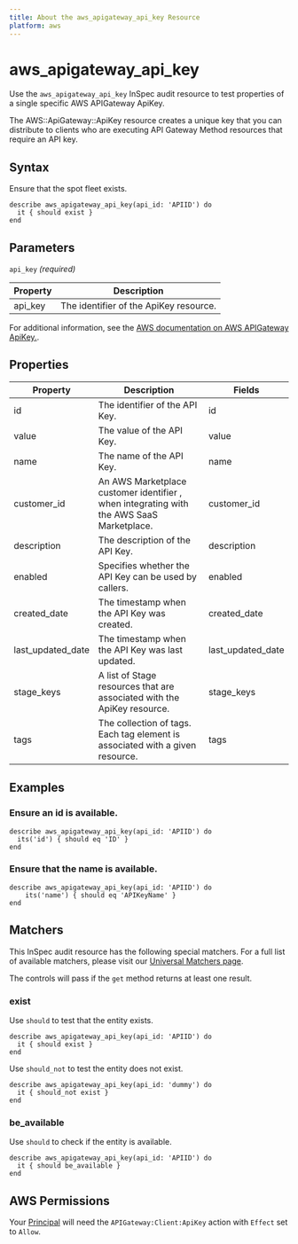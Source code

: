 ```yaml
---
title: About the aws_apigateway_api_key Resource
platform: aws
---
```


# aws_apigateway_api_key

Use the `aws_apigateway_api_key` InSpec audit resource to test properties of a single specific AWS APIGateway ApiKey.

The AWS::ApiGateway::ApiKey resource creates a unique key that you can distribute to clients who are executing API Gateway Method resources that require an API key.

## Syntax

Ensure that the spot fleet exists.

    describe aws_apigateway_api_key(api_id: 'APIID') do
      it { should exist }
    end

## Parameters

`api_key` _(required)_

| Property | Description |
| --- | --- |
| api_key | The identifier of the ApiKey resource. |

For additional information, see the [AWS documentation on AWS APIGateway ApiKey.](https://docs.aws.amazon.com/AWSCloudFormation/latest/UserGuide/aws-resource-apigateway-apikey.html).

## Properties

| Property | Description | Fields | 
| --- | --- | --- |
| id | The identifier of the API Key. | id |
| value | The value of the API Key. | value |
| name | The name of the API Key. | name |
| customer_id | An AWS Marketplace customer identifier , when integrating with the AWS SaaS Marketplace. | customer_id |
| description | The description of the API Key. | description |
| enabled | Specifies whether the API Key can be used by callers. | enabled |
| created_date | The timestamp when the API Key was created. | created_date |
| last_updated_date | The timestamp when the API Key was last updated. | last_updated_date |
| stage_keys | A list of Stage resources that are associated with the ApiKey resource. | stage_keys |
| tags | The collection of tags. Each tag element is associated with a given resource. | tags |

## Examples

### Ensure an id is available.
    describe aws_apigateway_api_key(api_id: 'APIID') do
      its('id') { should eq 'ID' }
    end

### Ensure that the name is available.
    describe aws_apigateway_api_key(api_id: 'APIID') do
        its('name') { should eq 'APIKeyName' }
    end

## Matchers

This InSpec audit resource has the following special matchers. For a full list of available matchers, please visit our [Universal Matchers page](https://www.inspec.io/docs/reference/matchers/).

The controls will pass if the `get` method returns at least one result.

### exist

Use `should` to test that the entity exists.

    describe aws_apigateway_api_key(api_id: 'APIID') do
      it { should exist }
    end

Use `should_not` to test the entity does not exist.

    describe aws_apigateway_api_key(api_id: 'dummy') do
      it { should_not exist }
    end

### be_available

Use `should` to check if the entity is available.

    describe aws_apigateway_api_key(api_id: 'APIID') do
      it { should be_available }
    end

## AWS Permissions

Your [Principal](https://docs.aws.amazon.com/IAM/latest/UserGuide/intro-structure.html#intro-structure-principal) will need the `APIGateway:Client:ApiKey` action with `Effect` set to `Allow`.